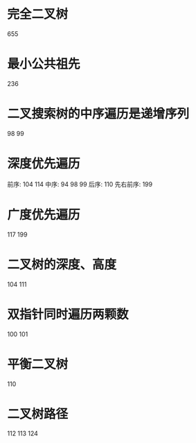 # 完全二叉树
655

# 最小公共祖先
236

# 二叉搜索树的中序遍历是递增序列
98  99

# 深度优先遍历
前序: 104  114
中序: 94  98  99
后序: 110
先右前序: 199

# 广度优先遍历
117  199

# 二叉树的深度、高度
104  111

# 双指针同时遍历两颗数
100  101

# 平衡二叉树
110

# 二叉树路径
112  113  124